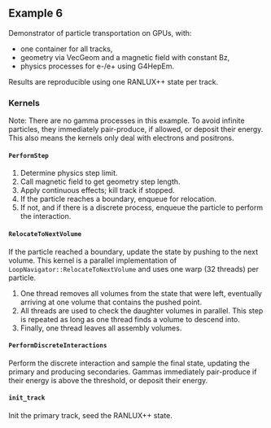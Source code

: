 <!--
SPDX-FileCopyrightText: 2021 CERN
SPDX-License-Identifier: CC-BY-4.0
-->

## Example 6

Demonstrator of particle transportation on GPUs, with:

 * one container for all tracks,
 * geometry via VecGeom and a magnetic field with constant Bz,
 * physics processes for e-/e+ using G4HepEm.

Results are reproducible using one RANLUX++ state per track.

### Kernels

Note: There are no gamma processes in this example.
To avoid infinite particles, they immediately pair-produce, if allowed, or deposit their energy.
This also means the kernels only deal with electrons and positrons.

#### `PerformStep`

1. Determine physics step limit.
2. Call magnetic field to get geometry step length.
3. Apply continuous effects; kill track if stopped.
4. If the particle reaches a boundary, enqueue for relocation.
5. If not, and if there is a discrete process, enqueue the particle to perform the interaction.

#### `RelocateToNextVolume`

If the particle reached a boundary, update the state by pushing to the next volume.
This kernel is a parallel implementation of `LoopNavigator::RelocateToNextVolume` and uses one warp (32 threads) per particle.

1. One thread removes all volumes from the state that were left, eventually arriving at one volume that contains the pushed point.
2. All threads are used to check the daughter volumes in parallel. This step is repeated as long as one thread finds a volume to descend into.
3. Finally, one thread leaves all assembly volumes.

#### `PerformDiscreteInteractions`

Perform the discrete interaction and sample the final state, updating the primary and producing secondaries.
Gammas immediately pair-produce if their energy is above the threshold, or deposit their energy.

#### `init_track`

Init the primary track, seed the RANLUX++ state.
